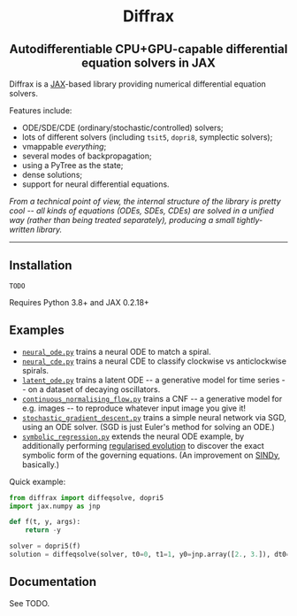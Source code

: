 <h1 align='center'>Diffrax</h1>
<h2 align='center'>Autodifferentiable CPU+GPU-capable differential equation solvers in JAX</h2>

Diffrax is a [JAX](https://github.com/google/jax)-based library providing numerical differential equation solvers.

Features include:
- ODE/SDE/CDE (ordinary/stochastic/controlled) solvers;
- lots of different solvers (including `tsit5`, `dopri8`, symplectic solvers);
- vmappable _everything_;
- several modes of backpropagation;
- using a PyTree as the state;
- dense solutions;
- support for neural differential equations.

_From a technical point of view, the internal structure of the library is pretty cool -- all kinds of equations (ODEs, SDEs, CDEs) are solved in a unified way (rather than being treated separately), producing a small tightly-written library._

---

## Installation

```
TODO
```
Requires Python 3.8+ and JAX 0.2.18+

## Examples

- [`neural_ode.py`](./examples/neural_ode.py) trains a neural ODE to match a spiral.
- [`neural_cde.py`](./examples/neural_cde.py) trains a neural CDE to classify clockwise vs anticlockwise spirals.
- [`latent_ode.py`](./examples/latent_ode.py) trains a latent ODE -- a generative model for time series -- on a dataset of decaying oscillators.
- [`continuous_normalising_flow.py`](./examples/continuous_normalising_flow.py) trains a CNF -- a generative model for e.g. images -- to reproduce whatever input image you give it!
- [`stochastic_gradient_descent.py`](./examples/stochastic_gradient_descent.py) trains a simple neural network via SGD, using an ODE solver. (SGD is just Euler's method for solving an ODE.)
- [`symbolic_regression.py`](./examples/symbolic_regression.py) extends the neural ODE example, by additionally performing [regularised evolution](https://arxiv.org/abs/1802.01548) to discover the exact symbolic form of the governing equations. (An improvement on [SINDy](https://www.pnas.org/content/113/15/3932), basically.)

Quick example:
```python
from diffrax import diffeqsolve, dopri5
import jax.numpy as jnp

def f(t, y, args):
    return -y

solver = dopri5(f)
solution = diffeqsolve(solver, t0=0, t1=1, y0=jnp.array([2., 3.]), dt0=0.1)
```

## Documentation

See TODO.
